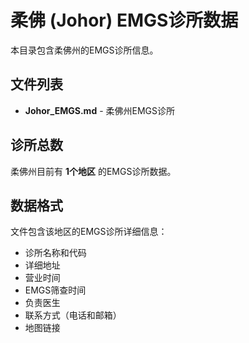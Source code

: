 # 柔佛 (Johor) EMGS诊所数据

本目录包含柔佛州的EMGS诊所信息。

## 文件列表

- **Johor_EMGS.md** - 柔佛州EMGS诊所

## 诊所总数

柔佛州目前有 **1个地区** 的EMGS诊所数据。

## 数据格式

文件包含该地区的EMGS诊所详细信息：
- 诊所名称和代码
- 详细地址
- 营业时间
- EMGS筛查时间
- 负责医生
- 联系方式（电话和邮箱）
- 地图链接
